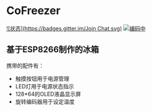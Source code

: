 # CoFreezer

[![状态](https://badges.gitter.im/Join Chat.svg)]() [![编码中](https://bestpractices.coreinfrastructure.org/projects/29/badge)]()

基于ESP8266制作的冰箱
---
携带的配件有：
- 触摸按钮用于电源管理
- LED灯用于电源状态指示
- 128*64的OLED液晶显示屏
- 旋转编码器用于设定温度
